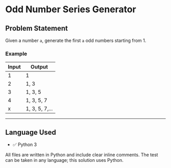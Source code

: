 
# Odd Number Series Generator

## Problem Statement

Given a number `a`, generate the first `a` odd numbers starting from 1.

### Example

| Input | Output         |
|-------|----------------|
| 1     | 1              |
| 2     | 1, 3           |
| 3     | 1, 3, 5        |
| 4     | 1, 3, 5, 7     |
| x     | 1, 3, 5, 7,... |

---

## Language Used

- ✅ Python 3

All files are written in Python and include clear inline comments. The test can be taken in any language; this solution uses Python.

